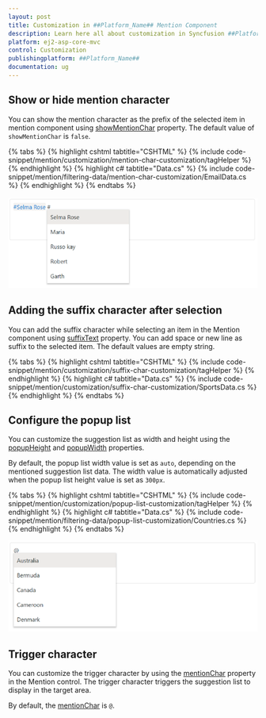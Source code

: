 ```yaml
---
layout: post
title: Customization in ##Platform_Name## Mention Component
description: Learn here all about customization in Syncfusion ##Platform_Name## Mention component of Syncfusion Essential JS 2 and more.
platform: ej2-asp-core-mvc
control: Customization
publishingplatform: ##Platform_Name##
documentation: ug
---
```


## Show or hide mention character

You can show the mention character as the prefix of the selected item in mention component using [showMentionChar](https://help.syncfusion.com/cr/aspnetmvc-js2/Syncfusion.EJ2.DropDowns.Mention.html#Syncfusion_EJ2_DropDowns_Mention_ShowMentionChar) property. The default value of `showMentionChar` is `false`.

{% tabs %}
{% highlight cshtml tabtitle="CSHTML" %}
{% include code-snippet/mention/customization/mention-char-customization/tagHelper %}
{% endhighlight %}
{% highlight c# tabtitle="Data.cs" %}
{% include code-snippet/mention/filtering-data/mention-char-customization/EmailData.cs %}
{% endhighlight %}
{% endtabs %}

![ASP.NET Core show or hide mention character](../images/asp-core-mvc-mention-show-mention-char.png)

## Adding the suffix character after selection

You can add the suffix character while selecting an item in the Mention component using [suffixText](https://help.syncfusion.com/cr/aspnetmvc-js2/Syncfusion.EJ2.DropDowns.Mention.html#Syncfusion_EJ2_DropDowns_Mention_SuffixText) property. You can add space or new line as suffix to the selected item. The default values are empty string.

{% tabs %}
{% highlight cshtml tabtitle="CSHTML" %}
{% include code-snippet/mention/customization/suffix-char-customization/tagHelper %}
{% endhighlight %}
{% highlight c# tabtitle="Data.cs" %}
{% include code-snippet/mention/customization/suffix-char-customization/SportsData.cs %}
{% endhighlight %}
{% endtabs %}

## Configure the popup list

You can customize the suggestion list as width and height using the [popupHeight](https://help.syncfusion.com/cr/aspnetmvc-js2/Syncfusion.EJ2.DropDowns.Mention.html#Syncfusion_EJ2_DropDowns_Mention_PopupHeight) and [popupWidth](https://help.syncfusion.com/cr/aspnetmvc-js2/Syncfusion.EJ2.DropDowns.Mention.html#Syncfusion_EJ2_DropDowns_Mention_PopupWidth) properties.

By default, the popup list width value is set as `auto`, depending on the mentioned suggestion list data. The width value is automatically adjusted when the popup list height value is set as `300px`.

{% tabs %}
{% highlight cshtml tabtitle="CSHTML" %}
{% include code-snippet/mention/customization/popup-list-customization/tagHelper %}
{% endhighlight %}
{% highlight c# tabtitle="Data.cs" %}
{% include code-snippet/mention/filtering-data/popup-list-customization/Countries.cs %}
{% endhighlight %}
{% endtabs %}

![ASP.NET Core popup list customization](../images/asp-core-mvc-mention-popup-list-customization.png)

## Trigger character

You can customize the trigger character by using the [mentionChar](https://help.syncfusion.com/cr/aspnetmvc-js2/Syncfusion.EJ2.DropDowns.Mention.html#Syncfusion_EJ2_DropDowns_Mention_MentionChar) property in the Mention control. The trigger character triggers the suggestion list to display in the target area.

By default, the [mentionChar](https://help.syncfusion.com/cr/aspnetmvc-js2/Syncfusion.EJ2.DropDowns.Mention.html#Syncfusion_EJ2_DropDowns_Mention_MentionChar) is `@`.